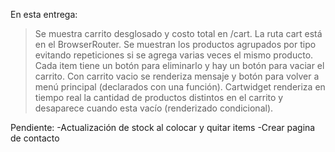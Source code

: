 En esta entrega:

> Se muestra carrito desglosado y costo total en /cart.
> La ruta cart está en el BrowserRouter.
> Se muestran los productos agrupados por tipo evitando repeticiones si se agrega varias veces el mismo producto.
> Cada item tiene un botón para eliminarlo y hay un botón para vaciar el carrito.
> Con carrito vacio se renderiza mensaje y botón para volver a menú principal (declarados con una función).
> Cartwidget renderiza en tiempo real la cantidad de productos distintos en el carrito y desaparece cuando esta vacío (renderizado condicional).


Pendiente:
-Actualización de stock al colocar y quitar items
-Crear pagina de contacto













